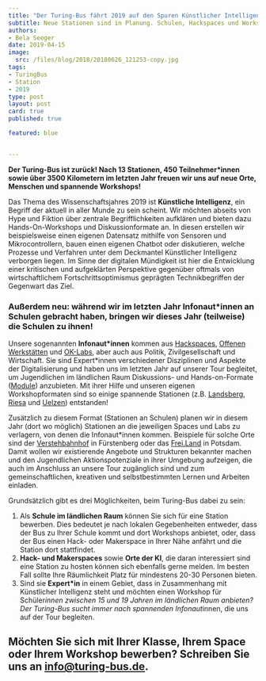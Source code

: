```yaml
---
title: "Der Turing-Bus fährt 2019 auf den Spuren Künstlicher Intelligenz!"
subtitle: Neue Stationen sind in Planung. Schulen, Hackspaces und Workshopgeber*innen können sich jetzt bewerben!  
authors:
- Bela Seeger
date: 2019-04-15
image:
  src: /files/blog/2018/20180626_121253-copy.jpg
tags:
- TuringBus
- Station
- 2019
type: post
layout: post
card: true
published: true

featured: blue


---
```

**Der Turing-Bus ist zurück! Nach 13 Stationen, 450 Teilnehmer*innen sowie über 3500 Kilometern im letzten Jahr freuen wir uns auf neue Orte, Menschen und spannende Workshops!**

Das Thema des Wissenschaftsjahres 2019 ist **Künstliche Intelligenz**, ein Begriff der aktuell in aller Munde zu sein scheint. Wir möchten abseits von Hype und Fiktion über zentrale Begrifflichkeiten aufklären und bieten dazu Hands-On-Workshops und Diskussionformate an. In diesen erstellen wir beispielsweise einen eigenen Datensatz mithilfe von Sensoren und Mikrocontrollern, bauen einen eigenen Chatbot oder diskutieren, welche Prozesse und  Verfahren unter dem Deckmantel Künstlicher Intelligenz verborgen liegen. Im Sinne der digitalen Mündigkeit ist hier die Entwicklung einer kritischen und aufgeklärten Perspektive gegenüber oftmals von wirtschaftlichem Fortschrittsoptimismus geprägten Technikbegriffen der Gegenwart das Ziel.

### Außerdem neu: während wir im letzten Jahr Infonaut*innen an Schulen gebracht haben, bringen wir dieses Jahr (teilweise) die Schulen zu ihnen!

Unsere sogenannten **Infonaut*innen** kommen aus [Hackspaces](https://de.wikipedia.org/wiki/Hackerspace), [Offenen Werkstätten](https://www.offene-werkstaetten.org/seite/offene-werkstaetten) und [OK-Labs](https://codefor.de/ueber/), aber auch aus Politik, Zivilgesellschaft und Wirtschaft. Sie sind Expert*innen verschiedener Disziplinen und Aspekte der Digitalisierung und haben uns im letzten Jahr auf unserer Tour begleitet, um Jugendlichen im ländlichen Raum Diskussions- und Hands-on-Formate ([Module](/module)) anzubieten. Mit ihrer Hilfe und unseren eigenen Workshopformaten sind so einige spannende Stationen (z.B. [Landsberg](/blog/2018/06/mit-chaos-macht-schule-und-code-for-germany-in-riesa/), [Riesa](/blog/2018/06/mit-chaos-macht-schule-und-code-for-germany-in-riesa/) und [Uelzen](/blog/2018/06/mit-den-demokratielaboren-in-uelzen/)) entstanden!

Zusätzlich zu diesem Format (Stationen an Schulen) planen wir in diesem Jahr (dort wo möglich) Stationen an die jeweiligen Spaces und Labs zu verlagern, von denen die Infonaut*innen kommen. Beispiele für solche Orte sind der [Verstehbahnhof](https://verstehbahnhof.de) in Fürstenberg oder das [Frei.Land](https://www.freiland-potsdam.de/) in Potsdam.  Damit wollen wir existierende Angebote und Strukturen bekannter machen und den Jugendlichen Aktionspotenziale in ihrer Umgebung aufzeigen, die  auch im Anschluss an unsere Tour zugänglich sind und zum gemeinschaftlichen, kreativen und selbstbestimmten Lernen und Arbeiten einladen.

Grundsätzlich gibt es drei Möglichkeiten, beim Turing-Bus dabei zu sein:

1. Als **Schule im ländlichen Raum** können Sie sich für eine Station bewerben. Dies bedeutet je nach lokalen Gegebenheiten entweder, dass der Bus zu Ihrer Schule kommt und dort Workshops anbietet, oder, dass der Bus einen Hack- oder Makerspace in Ihrer Nähe anfährt und die Station dort stattfindet.
2. **Hack- und Makerspaces** sowie **Orte der KI**, die daran interessiert sind eine Station zu hosten können sich ebenfalls gerne melden. Im besten Fall sollte Ihre Räumlichkeit Platz für mindestens  20-30 Personen bieten.
3. Sind sie **Expert*in** in einem Gebiet, dass in Zusammenhang mit Künstlicher Intelligenz steht und möchten einen Workshop für Schüler*innen zwischen 15 und 19 Jahren im ländlichen Raum anbieten? Der Turing-Bus sucht immer nach spannenden Infonaut*innen, die uns auf der Tour begleiten.  

## Möchten Sie sich mit Ihrer Klasse, Ihrem Space oder Ihrem Workshop bewerben? Schreiben Sie uns an [info@turing-bus.de](mailto:info@turing-bus.de).

